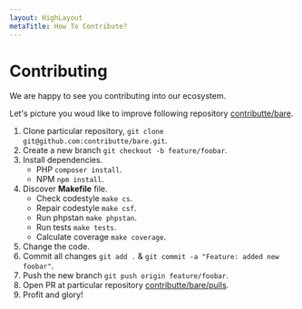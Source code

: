 ```yaml
---
layout: HighLayout
metaTitle: How To Contribute?
---
```


<h1>Contributing</h1>

<p>
  We are happy to see you contributing into our ecosystem. 
</p>

<p>
  Let's picture you woud like to improve following repository <a class="underline" href="https://github.com/contributte/bare/">contributte/bare</a>.
</p>

<ol class="mt-8 list-inside list-decimal">
    <li>Clone particular repository, <code>git clone git@github.com:contributte/bare.git</code>.</li></li>
    <li>Create a new branch <code>git checkout -b feature/foobar</code>.</li>
    <li>
      Install dependencies.
      <ul class="list-inside list-disc ml-4">
        <li>PHP <code>composer install</code>.</li>
        <li>NPM <code>npm install</code>.</li>
      </ul>
    </li>
    <li>
      Discover <strong>Makefile</strong> file.
      <ul class="list-inside list-disc ml-4">
        <li>Check codestyle <code>make cs</code>.</li>
        <li>Repair codestyle <code>make csf</code>.</li>
        <li>Run phpstan <code>make phpstan</code>.</li>
        <li>Run tests <code>make tests</code>.</li>
        <li>Calculate coverage <code>make coverage</code>.</li>
      </ul>
    </li>
    <li>Change the code.
    <li>Commit all changes <code>git add .</code> & <code>git commit -a "Feature: added new foobar"</code>.</li>
    <li>Push the new branch <code>git push origin feature/foobar</code>.</li>
    <li>Open PR at particular repository <a class="underline" href="https://github.com/contributte/bare/pulls">contributte/bare/pulls</a>.
    <li>Profit and glory!</li>
  </ol>

